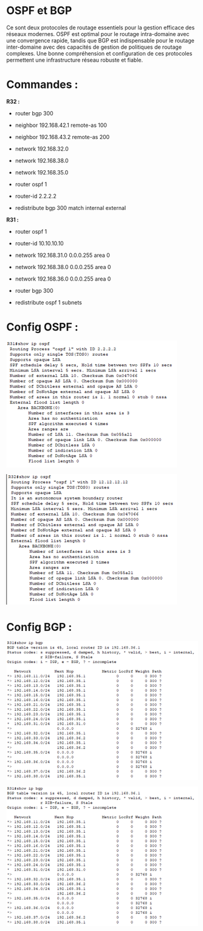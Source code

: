 # OSPF et BGP

Ce sont deux protocoles de routage essentiels pour la gestion efficace des réseaux modernes. OSPF est optimal pour le routage intra-domaine avec une convergence rapide, tandis que BGP est indispensable pour le routage inter-domaine avec des capacités de gestion de politiques de routage complexes. Une bonne compréhension et configuration de ces protocoles permettent une infrastructure réseau robuste et fiable.

# Commandes :

**R32 :**
- router bgp 300
- neighbor 192.168.42.1 remote-as 100
- neighbor 192.168.43.2 remote-as 200
- network 192.168.32.0
- network  192.168.38.0
- network 192.168.35.0

- router ospf 1
- router-id 2.2.2.2
- redistribute bgp 300 match internal external 

**R31 :**
- router ospf 1
- router-id 10.10.10.10
- network 192.168.31.0 0.0.0.255 area 0
- network 192.168.38.0 0.0.0.255 area 0
- network 192.168.36.0 0.0.0.255 area 0

- router bgp 300
- redistribute ospf 1 subnets

# Config OSPF :

![alt text](image.png)

![alt text](image-1.png)

# Config BGP :

![alt text](image-2.png)

![alt text](image-3.png)